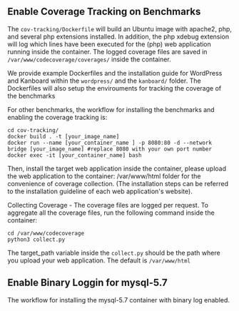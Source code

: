 ## Enable Coverage Tracking on Benchmarks ##
The `cov-tracking/Dockerfile` will build an Ubuntu image with apache2, php, and several php extensions installed. In addition, the php xdebug extension will log which lines have been executed for the (php) web application running inside the container. The logged coverage files are saved in `/var/www/codecoverage/coverages/` inside the container. 

We provide example Dockerfiles and the installation guide for WordPress and Kanboard within the `wordpress/` and the `kanboard/` folder. The Dockerfiles will also setup the envirouments for tracking the coverage of the benchmarks

For other benchmarks, the workflow for installing the benchmarks and enabling the coverage tracking is:
```
cd cov-tracking/
docker build . -t [your_image_name]
docker run --name [your_container_name ] -p 8080:80 -d --network bridge [your_image_name] #replace 8080 with your own port number
docker exec -it [your_container_name] bash

```
Then, install the target web application inside the container, please upload the web application to the container: /var/www/html folder for the convenience of coverage collection. (The installation steps can be referred to the installation guideline of each web application's website).


Collecting Coverage - The coverage files are logged per request. To aggregate all the coverage files, run the following command inside the container:
```
cd /var/www/codecoverage
python3 collect.py
``` 

The target_path variable inside the `collect.py` should be the path where you upload your web application. The default is `/var/www/html`
## Enable Binary Loggin for mysql-5.7 ##
The workflow for installing the mysql-5.7 container with binary log enabled.
